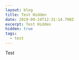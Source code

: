 ```yaml
---
layout: blog
title: Test Hidden
date: 2019-09-24T12:31:14.790Z
excerpt: Test Hidden
hidden: true
tags:
  - test
---
```

Test
